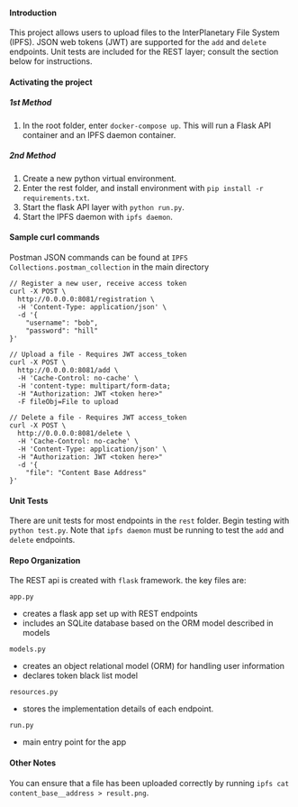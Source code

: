 #### Introduction
This project allows users to upload files to the InterPlanetary File System (IPFS). JSON web tokens (JWT) are supported for the `add` and `delete` endpoints. Unit tests are included for the REST layer; consult the section below for instructions.

#### Activating the project
##### 1st Method
1. In the root folder, enter `docker-compose up`. This will run a Flask API container and an IPFS daemon container.
##### 2nd Method
1. Create a new python virtual environment.
2. Enter the rest folder, and install environment with
`pip install -r requirements.txt`.
3. Start the flask API layer with `python run.py`.
4. Start the IPFS daemon with `ipfs daemon`.

#### Sample curl commands
Postman JSON commands can be found at 
`IPFS Collections.postman_collection` in the main directory

```
// Register a new user, receive access token
curl -X POST \
  http://0.0.0.0:8081/registration \
  -H 'Content-Type: application/json' \
  -d '{
    "username": "bob",
    "password": "hill"
}'

// Upload a file - Requires JWT access_token
curl -X POST \
  http://0.0.0.0:8081/add \
  -H 'Cache-Control: no-cache' \
  -H 'content-type: multipart/form-data; 
  -H "Authorization: JWT <token here>"
  -F fileObj=File to upload

// Delete a file - Requires JWT access_token
curl -X POST \
  http://0.0.0.0:8081/delete \
  -H 'Cache-Control: no-cache' \
  -H 'Content-Type: application/json' \
  -H "Authorization: JWT <token here>"
  -d '{
	"file": "Content Base Address"
}'
```

#### Unit Tests
There are unit tests for most endpoints in the `rest` folder. Begin testing with `python test.py`. Note that `ipfs daemon` must be running to test the `add` and `delete` endpoints.

#### Repo Organization
The REST api is created with `flask` framework. the key files are:

`app.py` 
- creates a flask app set up with REST endpoints
- includes an SQLite database based on the ORM model described in models

`models.py` 
- creates an object relational model (ORM) for handling user information
- declares token black list model

`resources.py` 
- stores the implementation details of each endpoint. 

`run.py` 
- main entry point for the app

#### Other Notes
You can ensure that a file has been uploaded correctly by running `ipfs cat content_base__address > result.png`.
